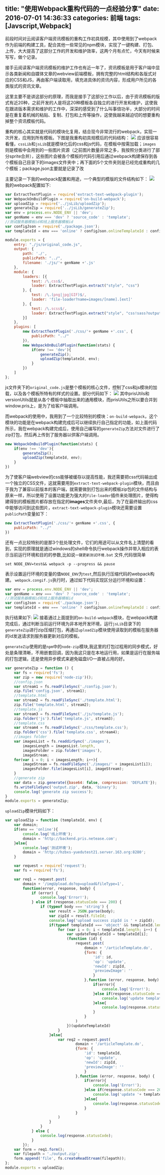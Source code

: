 title: "使用Webpack重构代码的一点经验分享"
date: 2016-07-01 14:36:33
categories: 前端
tags: [Javscript,Webpack]
---

前段时间对云阅读客户端资讯模板的重构工作初具规模，其中使用到了webpack作为前端的构建工具，配合其他一些常见的npm模块，实现了一键构建、打包、上传，大大提高了这部分工作的开发和维护效率，这两个月有点忙，今天有时候来写写，做个记录。

<!--more-->

接手云阅读客户端资讯模板的维护工作也有近一年了，资讯模板是用于客户端中显示各类新闻和自媒体文章的webview前端模板，拥有完整的html结构和各版式对应的CSS和JS，再由客户端读取用，填充进具体的资讯内容，形成用户所见的各类版式的资讯文章。

这里主要不是讲这部分的原理，而我是接手了这部分工作以后，由于资讯模板的版式有近20种，之前开发的人是将这20种模板各自独立的进行开发和维护，这使我在跟进版本需求和维护的工作中，深深的感受到了什么叫事倍功半，大部分的时间是在重复着机械的粘贴、复制、打包和上传等操作，这使我越来越迫切的想要重构掉整个资讯模板代码。

重构的核心其实就是代码的模块化复用，结合现今非常流行的webpack，实现一次开发，应用到所有模板。下图是我重构初具规模后的代码结构：
![](http://easyread.nos.netease.com/web/trunk/1467356153654/arc.png)
应该很容易看懂，`cssLib`和`jsLib`就是模块化后的css和js代码，在模板中按需加载；`images`则是模板中会用到的一些图片资源（之前图片数量非常之多，我按照分类进行了部分sprite合并），这些图片会被各个模板的代码引用后通过webpack构建保存到各个模板自己目录下的images文件夹中；再下面的5个文件夹则是已经完成重构的几个模板；package.json主要就是记录了改

主要记录一下我的webpack配置和用途，一个典型的模版的文件结构如下：
![](http://easyread.nos.netease.com/web/trunk/1467366214031/t5.png)
我的webpack配置如下:
```javascript
var ExtractTextPlugin = require('extract-text-webpack-plugin');
var WebpackOnBuildPlugin = require('on-build-webpack');
var uploadZip = require('../jsLib/uploadZip');
var generateZip = require('../jsLib/generateZip');
var env = process.env.NODE_ENV || 'dev';
var genName = env === 'dev' ? 'source_code' : 'template';
//测试服务器模板id和线上服务器模板id
var configJson = require('./package.json');
var templateId = env === 'online' ? configJson.onlineTemplateId : configJson.testTemplateId;

module.exports = {
    entry: "./js/original_code.js",
    output: {
        path: './',
        publicPath: "../",
        filename: './js/'+ genName +'.js'
    },
    module: {
        loaders: [{
            test: /\.css$/,
            loader: ExtractTextPlugin.extract("style", "css")
        }, {
            test: /\.(png|jpg|GIF)$/,
            loader: 'file-loader?name=images/[name].[ext]'
        }, {
            test: /\.scss$/,
            loader: ExtractTextPlugin.extract("style", "css!sass?outputStyle=expanded")
        }]
    },
    plugins: [
        new ExtractTextPlugin('./css/'+ genName +'.css', {
            publicPath: "../"
        }),
        new WebpackOnBuildPlugin(function(stats) { 
            if(env !== 'dev'){
                generateZip();
                uploadZip(templateId, env);
            }
        })
    ]
};
```
js文件夹下的`original_code.js`是整个模板的核心文件，控制了css和js模块的加载，以及各个模板所特有的样式的设置。部分代码如下：
![](http://easyread.nos.netease.com/web/trunk/1467366449668/original.png)
其中prisUtils和versionUtils就是从各个模板中抽取出来的通用模块，而prisUtils之所以要合并到window.pris上，是为了给客户端调用。

而webpack的使用中，我用到了一个比较特别的模块：`on-build-webpack`，这个模块的功能是在webpack构建完成后可以继续执行自己指定的功能，如上面代码所示，我在webpack构建完成后，使用自己编写的`generateZip`方法对文件进行了zip打包，然后再上传到了服务器以供客户端调用。
```javascript
new WebpackOnBuildPlugin(function(stats) { 
    if(env !== 'dev'){
        generateZip();
        uploadZip(templateId, env);
    }
})
```
为了使客户端webview的css能够被缓存以提高性能，我还需要把css代码输出成一个独立的CSS文件，这就需要用到`extract-text-webpack-plugin`模块，而且由于我为了兼容以前版本的客户端，就需要做到打包出来的模板zip包的文件结构与原来一样，所以使用了设置功能更为强大的`file-loader`插件来处理图片，使得构建得到的模板图片都存放在指定的**images**文件夹中,最后，为了在最终输出的css中能够访问到这些图片，`extract-text-webpack-plugin`模块还需要设置`publicPath`变量如下：
```javascript
new ExtractTextPlugin('./css/'+ genName +'.css', {
    publicPath: "../"
})
```

还有一点比较特别的是那3个批处理文件，它们的用途可以从文件名上清楚的看到，实现的原理就是通过windows的shell命令执行webpack操作并带入相应的表示当前运行环境和目的的参数,比如说`一键更新测试环境.bat` 文件,代码很简单
```shell
set NODE_ENV=test&& webpack -p --progress && pause
```
表示设置运行环境的变量的值`NODE_ENV`为`test`,然后执行压缩代码的webpack构建。
`webpack.congif.js`执行时，通过如下代码实现区分运行环境和设置：
```javascript
var env = process.env.NODE_ENV || 'dev';
var genName = env === 'dev' ? 'source_code' : 'template';
//测试服务器模板id和线上服务器模板id
var configJson = require('./package.json');
var templateId = env === 'online' ? configJson.onlineTemplateId : configJson.testTemplateId;
```
执行结果如下:
![](http://easyread.nos.netease.com/web/trunk/1467370609705/webpack.png)
接着通过上面提到的`on-build-webpack`模块，在webpack构建完成后，通过判断当前运行环境为非本地开发环境，运行`jsLib`目录下的`generateZip`进行zip压缩打包，再通过`uploadZip`模块使用读取到的模板在服务器的id发送请求到服务器更新对应的模板。

`generateZip`使用的是`npm`中的`node-zip`模块,我这里的打包过程用的同步模式，好处是条理清晰，不用嵌套回调，因为我这只是在本地运行用，如果是运行在服务端的打包逻辑，还是使用异步模式来避免磁盘I/O一直被占用的好。
```javascript
var generateZip = function () {
	var fs = require('fs');
	var zip = new require('node-zip')();
	//config.json
	var stream1 = fs.readFileSync('./config.json');
	zip.file('config.json', stream1);
	//template.html
	var stream2 = fs.readFileSync('./template.html');
	zip.file('template.html', stream2);
	//template.js
	var stream3 = fs.readFileSync('./js/template.js');
	zip.folder('js').file('template.js', stream3);
	//template.css
	var stream4 = fs.readFileSync('./css/template.css');
	zip.folder('css').file('template.css', stream4);
	//images folder
	var imagesList = fs.readdirSync('./images'),
		imagesLength = imagesList.length,
		imagesFolder = zip.folder('images'),
		imageStream;
	for(var i = 0; i < imagesLength; i++){
		imageStream = fs.readFileSync('./images/' + imagesList[i]);
		imagesFolder.file(imagesList[i], imageStream);
	}
	//generate zip
	var data = zip.generate({base64: false, compression: 'DEFLATE'});
	fs.writeFileSync('output.zip', data, 'binary');
	console.log('generate zip success');
}
module.exports = generateZip;
```
`uploadZip`模块代码如下：
```javascript
var uploadZip = function (templateId, env) {
	var domain;
	if(env == 'online'){
		console.log('线上环境');
		domain = 'http://backend.pris.netease.com';
	}else{
		console.log('测试环境');
		domain = 'http://hzbxs-yuedutest21.server.163.org:8280';
	}

	var request = require('request');
	var fs = require('fs');

	var req1 = request.post(
	    domain + '/imgUpload.do?op=upload&fileType=1',
	    function(error, response, body) {
	        if (error) {
	            console.log('Error!');
	        } else if (response.statusCode === 200) {
	            if (typeof body === 'string') {
	                var result = JSON.parse(body);
	                var zipId = result.fileId;
	                console.log('upload success zipId is ' + zipId);
	                if(typeof templateId === 'object' && templateId.length){
	                	for (var i = 0; i < templateId.length; i++) {
	                		var updateTemplateId = templateId[i];
	                		(function (id) {
                				request.post(
                			        domain + '/articleTemplate.do',
                			        {form: {
                			            'id': id,
                			            'op': 'update',
                			            'newId': zipId,
                			            'previewImage': ''
                			            }
                			        },function (error, response, body) {
                			            if(error){
                			                console.log('Error!');
                			            }else if(response.statusCode === 200){
                			                console.log('update templateId '+ id +' success');
                			            }else{
                			                console.log(response.statusCode);
                			            }
                			        }
                				)
	                		})(updateTemplateId)
	                	}
	                }else{
	                	var req2 = request.post(
	                	        domain + '/articleTemplate.do',
	                	        {form: {
	                	            'id': templateId,
	                	            'op': 'update',
	                	            'newId': zipId,
	                	            'previewImage': ''
	                	            }
	                	        },function (error, response, body) {
	                	            if(error){
	                	                console.log('Error!');
	                	            }else if(response.statusCode === 200){
	                	                console.log('update '+ templateId +' success');
	                	            }else{
	                	                console.log(response.statusCode);
	                	            }
	                	        }
	                	)
	                }
	            }
	        } else {
	            console.log(response.statusCode);
	        }
	    });
	var form = req1.form();
	var filepath = './output.zip';
	form.append('file', fs.createReadStream(filepath));
};
module.exports = uploadZip;
```
